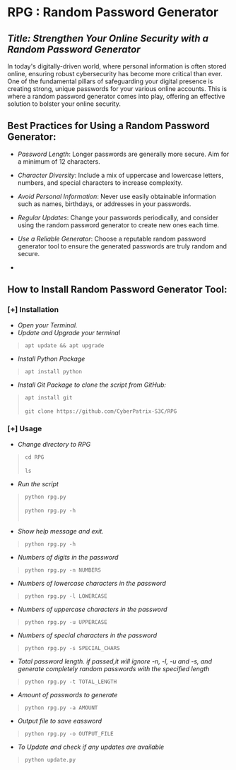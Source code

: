 # **RPG : Random Password Generator**
## _Title: Strengthen Your Online Security with a Random Password Generator_

In today's digitally-driven world, where personal information is often stored online, ensuring robust cybersecurity has become more critical than ever. One of the fundamental pillars of safeguarding your digital presence is creating strong, unique passwords for your various online accounts. This is where a random password generator comes into play, offering an effective solution to bolster your online security.

## Best Practices for Using a Random Password Generator:

* _Password Length_: Longer passwords are generally more secure. Aim for a minimum of 12 characters.

* _Character Diversity_: Include a mix of uppercase and lowercase letters, numbers, and special characters to increase complexity.

* _Avoid Personal Information_: Never use easily obtainable information such as names, birthdays, or addresses in your passwords.

* _Regular Updates_: Change your passwords periodically, and consider using the random password generator to create new ones each time.

* _Use a Reliable Generator_: Choose a reputable random password generator tool to ensure the generated passwords are truly random and secure.
* 
## How to Install Random Password Generator Tool:
### [+] Installation<br/>
* _Open your Terminal._<br/>
* _Update and Upgrade your terminal_<br/>
> ```apt update && apt upgrade```<br/>
* _Install Python Package_<br/>
> ```apt install python```<br/>
* _Install Git Package to clone the script from GitHub:_<br/>
> ```apt install git```<br/><br/>
> ```git clone https://github.com/CyberPatrix-S3C/RPG```<br/>
### [+] Usage
* _Change directory to RPG_<br/>
> ```cd RPG```<br/><br/>
> ```ls```<br/>
* _Run the script_<br/>
> ```python rpg.py```<br/><br/>
> ```python rpg.py -h```
<br/><br/>
* _Show help message and exit._<br/>
> ```python rpg.py -h```<br/>
* _Numbers of digits in the password_
> ```python rpg.py -n NUMBERS```<br/>
* _Numbers of lowercase characters in the password_
> ```python rpg.py -l LOWERCASE```<br/>
* _Numbers of uppercase characters in the password_
> ```python rpg.py -u UPPERCASE```<br/>
* _Numbers of special characters in the password_
> ```python rpg.py -s SPECIAL_CHARS```<br/>
* _Total password length. if passed,it will ignore -n, -l, -u and -s, and generate completely random passwords with the specified length_
> ```python rpg.py -t TOTAL_LENGTH```<br/>
* _Amount of passwords to generate_
> ```python rpg.py -a AMOUNT```<br/>
* _Output file to save eassword_
> ```python rpg.py -o OUTPUT_FILE```<br/>
* _To Update and check if any updates are available_
> ```python update.py```<br/>

